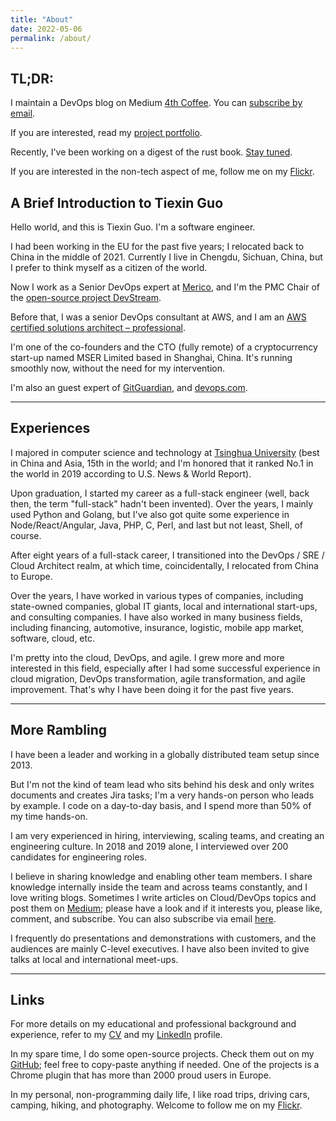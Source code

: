 ```yaml
---
title: "About"
date: 2022-05-06
permalink: /about/
---
```


## TL;DR:

I maintain a DevOps blog on Medium [4th Coffee](https://medium.com/4th-coffee). You can [subscribe by email](https://medium.com/subscribe/@IronCore864).

If you are interested, read my [project portfolio](/portfolio/).

Recently, I've been working on a digest of the rust book. [Stay tuned](https://rust-book-digest.guotiexin.com/).

If you are interested in the non-tech aspect of me, follow me on my [Flickr](https://flickr.com/photos/ironcore864).

## A Brief Introduction to Tiexin Guo

Hello world, and this is Tiexin Guo. I'm a software engineer.

I had been working in the EU for the past five years; I relocated back to China in the middle of 2021. Currently I live in Chengdu, Sichuan, China, but I prefer to think myself as a citizen of the world.

Now I work as a Senior DevOps expert at [Merico](https://www.crunchbase.com/organization/merico), and I'm the PMC Chair of the [open-source project DevStream](https://github.com/devstream-io/devstream).

Before that, I was a senior DevOps consultant at AWS, and I am an [AWS certified solutions architect – professional](https://www.youracclaim.com/badges/26bd12d1-296a-4282-b676-6ae431eb9502?source=linked_in_profile).

I'm one of the co-founders and the CTO (fully remote) of a cryptocurrency start-up named MSER Limited based in Shanghai, China. It's running smoothly now, without the need for my intervention.

I'm also an guest expert of [GitGuardian](https://blog.gitguardian.com), and [devops.com](https://devops.com/accelerate-your-sdlc-with-devsecops/).

---

## Experiences

I majored in computer science and technology at [Tsinghua University](https://en.wikipedia.org/wiki/Tsinghua_University) (best in China and Asia, 15th in the world; and I'm honored that it ranked No.1 in the world in 2019 according to U.S. News & World Report).

Upon graduation, I started my career as a full-stack engineer (well, back then, the term "full-stack" hadn't been invented). Over the years, I mainly used Python and Golang, but I've also got quite some experience in Node/React/Angular, Java, PHP, C, Perl, and last but not least, Shell, of course.

After eight years of a full-stack career, I transitioned into the DevOps / SRE / Cloud Architect realm, at which time, coincidentally, I relocated from China to Europe.

Over the years, I have worked in various types of companies, including state-owned companies, global IT giants, local and international start-ups, and consulting companies. I have also worked in many business fields, including financing, automotive, insurance, logistic, mobile app market, software, cloud, etc.

I'm pretty into the cloud, DevOps, and agile. I grew more and more interested in this field, especially after I had some successful experience in cloud migration, DevOps transformation, agile transformation, and agile improvement. That's why I have been doing it for the past five years.

---

## More Rambling

I have been a leader and working in a globally distributed team setup since 2013.

But I'm not the kind of team lead who sits behind his desk and only writes documents and creates Jira tasks; I'm a very hands-on person who leads by example. I code on a day-to-day basis, and I spend more than 50% of my time hands-on.

I am very experienced in hiring, interviewing, scaling teams, and creating an engineering culture. In 2018 and 2019 alone, I interviewed over 200 candidates for engineering roles.

I believe in sharing knowledge and enabling other team members. I share knowledge internally inside the team and across teams constantly, and I love writing blogs. Sometimes I write articles on Cloud/DevOps topics and post them on [Medium](https://medium.com/@IronCore864); please have a look and if it interests you, please like, comment, and subscribe. You can also subscribe via email [here](https://medium.com/subscribe/@IronCore864).

I frequently do presentations and demonstrations with customers, and the audiences are mainly C-level executives. I have also been invited to give talks at local and international meet-ups.

---

## Links

For more details on my educational and professional background and experience, refer to my [CV](https://cv.guotiexin.com/) and my [LinkedIn](https://www.linkedin.com/in/guotiexin/) profile.

In my spare time, I do some open-source projects. Check them out on my [GitHub](https://github.com/ironcore864); feel free to copy-paste anything if needed. One of the projects is a Chrome plugin that has more than 2000 proud users in Europe.

In my personal, non-programming daily life, I like road trips, driving cars, camping, hiking, and photography. Welcome to follow me on my [Flickr](https://www.flickr.com/photos/ironcore864/).

